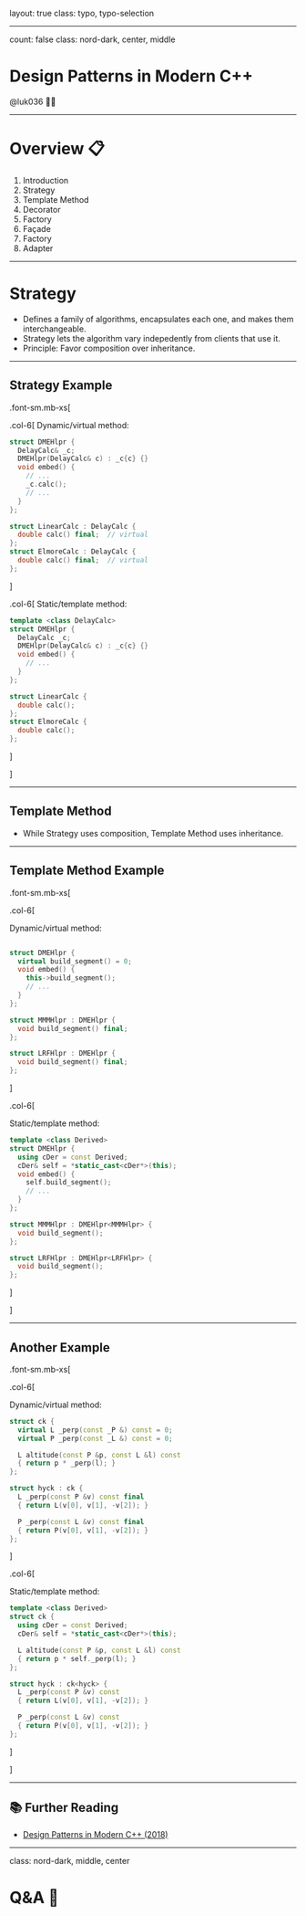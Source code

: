 layout: true
class: typo, typo-selection

---

count: false
class: nord-dark, center, middle

# Design Patterns in Modern C++

@luk036 👨‍💻

---

# Overview 📋

1.  Introduction
2.  Strategy
3.  Template Method
4.  Decorator
5.  Factory
6.  Façade
7.  Factory
8.  Adapter

---

# Strategy

- Defines a family of algorithms, encapsulates each one, and makes
  them interchangeable.
- Strategy lets the algorithm vary indepedently from clients that use
  it.
- Principle: Favor composition over inheritance.

---

## Strategy Example

.font-sm.mb-xs[

.col-6[ Dynamic/virtual method:

```cpp
struct DMEHlpr {
  DelayCalc& _c;
  DMEHlpr(DelayCalc& c) : _c{c} {}
  void embed() {
    // ...
    _c.calc();
    // ...
  }
};

struct LinearCalc : DelayCalc {
  double calc() final;  // virtual
};
struct ElmoreCalc : DelayCalc {
  double calc() final;  // virtual
};
```

]

.col-6[ Static/template method:

```cpp
template <class DelayCalc>
struct DMEHlpr {
  DelayCalc _c;
  DMEHlpr(DelayCalc& c) : _c{c} {}
  void embed() {
    // ...
  }
};

struct LinearCalc {
  double calc();
};
struct ElmoreCalc {
  double calc();
};
```

]

]

---

## Template Method

- While Strategy uses composition, Template Method uses inheritance.

---

## Template Method Example

.font-sm.mb-xs[

.col-6[

Dynamic/virtual method:

```cpp

struct DMEHlpr {
  virtual build_segment() = 0;
  void embed() {
    this->build_segment();
    // ...
  }
};

struct MMMHlpr : DMEHlpr {
  void build_segment() final;
};

struct LRFHlpr : DMEHlpr {
  void build_segment() final;
};
```

]

.col-6[

Static/template method:

```cpp
template <class Derived>
struct DMEHlpr {
  using cDer = const Derived;
  cDer& self = *static_cast<cDer*>(this);
  void embed() {
    self.build_segment();
    // ...
  }
};

struct MMMHlpr : DMEHlpr<MMMHlpr> {
  void build_segment();
};

struct LRFHlpr : DMEHlpr<LRFHlpr> {
  void build_segment();
};
```

]

]

---

## Another Example

.font-sm.mb-xs[

.col-6[

Dynamic/virtual method:

```cpp
struct ck {
  virtual L _perp(const _P &) const = 0;
  virtual P _perp(const _L &) const = 0;

  L altitude(const P &p, const L &l) const
  { return p * _perp(l); }
};

struct hyck : ck {
  L _perp(const P &v) const final
  { return L(v[0], v[1], -v[2]); }

  P _perp(const L &v) const final
  { return P(v[0], v[1], -v[2]); }
};
```

]

.col-6[

Static/template method:

```cpp
template <class Derived>
struct ck {
  using cDer = const Derived;
  cDer& self = *static_cast<cDer*>(this);

  L altitude(const P &p, const L &l) const
  { return p * self._perp(l); }
};

struct hyck : ck<hyck> {
  L _perp(const P &v) const
  { return L(v[0], v[1], -v[2]); }

  P _perp(const L &v) const
  { return P(v[0], v[1], -v[2]); }
};
```

]

]

---

## 📚 Further Reading

- [Design Patterns in Modern C++ (2018)](https://rd.springer.com/book/10.1007/978-1-4842-3603-1)

---

class: nord-dark, middle, center

# Q&A️ 🎤
